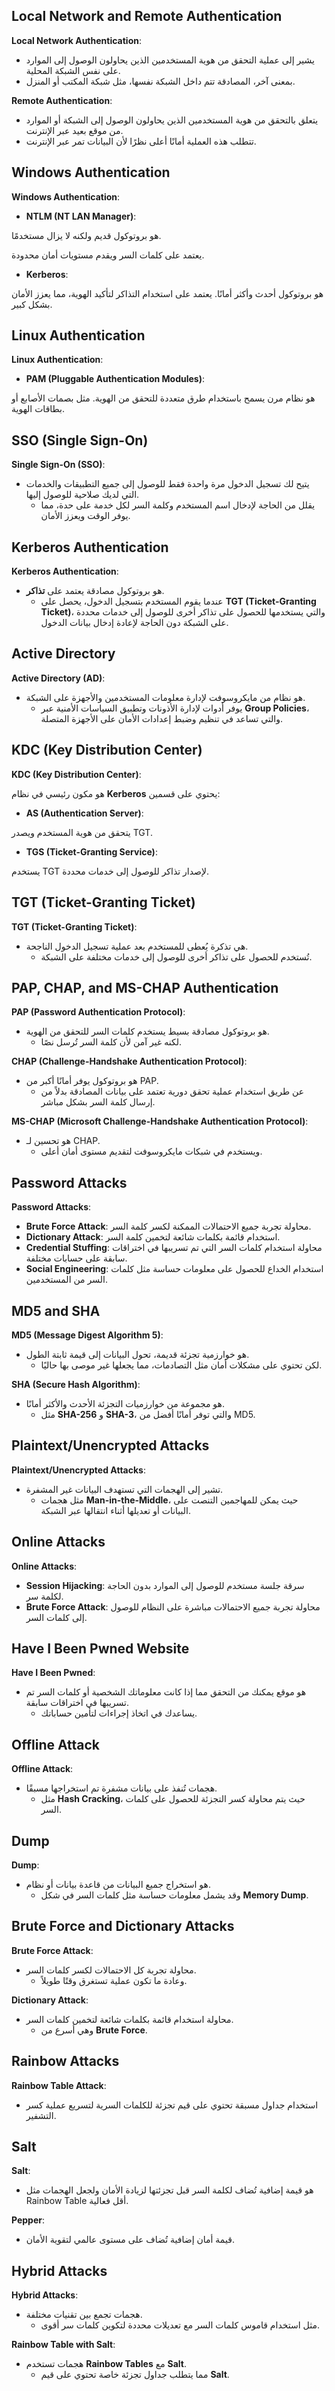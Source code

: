 ## Local Network and Remote Authentication

**Local Network Authentication**:
- يشير إلى عملية التحقق من هوية المستخدمين الذين يحاولون الوصول إلى الموارد على نفس الشبكة المحلية.
- بمعنى آخر، المصادقة تتم داخل الشبكة نفسها، مثل شبكة المكتب أو المنزل.

**Remote Authentication**:
- يتعلق بالتحقق من هوية المستخدمين الذين يحاولون الوصول إلى الشبكة أو الموارد من موقع بعيد عبر الإنترنت.
- تتطلب هذه العملية أمانًا أعلى نظرًا لأن البيانات تمر عبر الإنترنت.

## Windows Authentication

**Windows Authentication**:
- **NTLM (NT LAN Manager)**:

هو بروتوكول قديم ولكنه لا يزال مستخدمًا.
  
يعتمد على كلمات السر ويقدم مستويات أمان محدودة.

- **Kerberos**:

هو بروتوكول أحدث وأكثر أمانًا.
يعتمد على استخدام التذاكر لتأكيد الهوية، مما يعزز الأمان بشكل كبير.

## Linux Authentication

**Linux Authentication**:
- **PAM (Pluggable Authentication Modules)**:

هو نظام مرن يسمح باستخدام طرق متعددة للتحقق من الهوية.
مثل بصمات الأصابع أو بطاقات الهوية.

## SSO (Single Sign-On)

**Single Sign-On (SSO)**:
- يتيح لك تسجيل الدخول مرة واحدة فقط للوصول إلى جميع التطبيقات والخدمات التي لديك صلاحية للوصول إليها.
  - يقلل من الحاجة لإدخال اسم المستخدم وكلمة السر لكل خدمة على حدة، مما يوفر الوقت ويعزز الأمان.

## Kerberos Authentication

**Kerberos Authentication**:
- هو بروتوكول مصادقة يعتمد على **تذاكر**.
  - عندما يقوم المستخدم بتسجيل الدخول، يحصل على **TGT (Ticket-Granting Ticket)**، والتي يستخدمها للحصول على تذاكر أخرى للوصول إلى خدمات محددة على الشبكة دون الحاجة لإعادة إدخال بيانات الدخول.

## Active Directory

**Active Directory (AD)**:
- هو نظام من مايكروسوفت لإدارة معلومات المستخدمين والأجهزة على الشبكة.
  - يوفر أدوات لإدارة الأذونات وتطبيق السياسات الأمنية عبر **Group Policies**، والتي تساعد في تنظيم وضبط إعدادات الأمان على الأجهزة المتصلة.

## KDC (Key Distribution Center)

**KDC (Key Distribution Center)**:

هو مكون رئيسي في نظام **Kerberos** يحتوي على قسمين:

    
   - **AS (Authentication Server)**:

يتحقق من هوية المستخدم ويصدر TGT.

   - **TGS (Ticket-Granting Service)**:

يستخدم TGT لإصدار تذاكر للوصول إلى خدمات محددة.

## TGT (Ticket-Granting Ticket)

**TGT (Ticket-Granting Ticket)**:
- هي تذكرة يُعطى للمستخدم بعد عملية تسجيل الدخول الناجحة.
  - تُستخدم للحصول على تذاكر أخرى للوصول إلى خدمات مختلفة على الشبكة.

## PAP, CHAP, and MS-CHAP Authentication

**PAP (Password Authentication Protocol)**:
- هو بروتوكول مصادقة بسيط يستخدم كلمات السر للتحقق من الهوية.
  - لكنه غير آمن لأن كلمة السر تُرسل نصًا.

**CHAP (Challenge-Handshake Authentication Protocol)**:
- هو بروتوكول يوفر أمانًا أكبر من PAP.
  - عن طريق استخدام عملية تحقق دورية تعتمد على بيانات المصادقة بدلاً من إرسال كلمة السر بشكل مباشر.

**MS-CHAP (Microsoft Challenge-Handshake Authentication Protocol)**:
- هو تحسين لـ CHAP.
  - ويستخدم في شبكات مايكروسوفت لتقديم مستوى أمان أعلى.

## Password Attacks

**Password Attacks**:
- **Brute Force Attack**: محاولة تجربة جميع الاحتمالات الممكنة لكسر كلمة السر.
- **Dictionary Attack**: استخدام قائمة بكلمات شائعة لتخمين كلمة السر.
- **Credential Stuffing**: محاولة استخدام كلمات السر التي تم تسريبها في اختراقات سابقة على حسابات مختلفة.
- **Social Engineering**: استخدام الخداع للحصول على معلومات حساسة مثل كلمات السر من المستخدمين.

## MD5 and SHA

**MD5 (Message Digest Algorithm 5)**:
- هو خوارزمية تجزئة قديمة، تحول البيانات إلى قيمة ثابتة الطول.
  - لكن تحتوي على مشكلات أمان مثل التصادمات، مما يجعلها غير موصى بها حاليًا.

**SHA (Secure Hash Algorithm)**:
- هو مجموعة من خوارزميات التجزئة الأحدث والأكثر أمانًا.
  - مثل **SHA-256** و **SHA-3**، والتي توفر أمانًا أفضل من MD5.

## Plaintext/Unencrypted Attacks

**Plaintext/Unencrypted Attacks**:
- تشير إلى الهجمات التي تستهدف البيانات غير المشفرة.
  - مثل هجمات **Man-in-the-Middle**، حيث يمكن للمهاجمين التنصت على البيانات أو تعديلها أثناء انتقالها عبر الشبكة.

## Online Attacks

**Online Attacks**:
- **Session Hijacking**: سرقة جلسة مستخدم للوصول إلى الموارد بدون الحاجة لكلمة سر.
- **Brute Force Attack**: محاولة تجربة جميع الاحتمالات مباشرة على النظام للوصول إلى كلمات السر.

## Have I Been Pwned Website

**Have I Been Pwned**:
- هو موقع يمكنك من التحقق مما إذا كانت معلوماتك الشخصية أو كلمات السر تم تسريبها في اختراقات سابقة.
  - يساعدك في اتخاذ إجراءات لتأمين حساباتك.

## Offline Attack

**Offline Attack**:
- هجمات تُنفذ على بيانات مشفرة تم استخراجها مسبقًا.
  - مثل **Hash Cracking**، حيث يتم محاولة كسر التجزئة للحصول على كلمات السر.

## Dump

**Dump**:
- هو استخراج جميع البيانات من قاعدة بيانات أو نظام.
  - وقد يشمل معلومات حساسة مثل كلمات السر في شكل **Memory Dump**.

## Brute Force and Dictionary Attacks

**Brute Force Attack**:
- محاولة تجربة كل الاحتمالات لكسر كلمات السر.
  - وعادة ما تكون عملية تستغرق وقتًا طويلاً.

**Dictionary Attack**:
- محاولة استخدام قائمة بكلمات شائعة لتخمين كلمات السر.
  - وهي أسرع من **Brute Force**.

## Rainbow Attacks

**Rainbow Table Attack**:
- استخدام جداول مسبقة تحتوي على قيم تجزئة للكلمات السرية لتسريع عملية كسر التشفير.

## Salt

**Salt**:
- هو قيمة إضافية تُضاف لكلمة السر قبل تجزئتها لزيادة الأمان ولجعل الهجمات مثل Rainbow Table أقل فعالية.

**Pepper**:
- قيمة أمان إضافية تُضاف على مستوى عالمي لتقوية الأمان.

## Hybrid Attacks

**Hybrid Attacks**:
- هجمات تجمع بين تقنيات مختلفة.
  - مثل استخدام قاموس كلمات السر مع تعديلات محددة لتكوين كلمات سر أقوى.

**Rainbow Table with Salt**:
- هجمات تستخدم **Rainbow Tables** مع **Salt**.
  - مما يتطلب جداول تجزئة خاصة تحتوي على قيم **Salt**.

